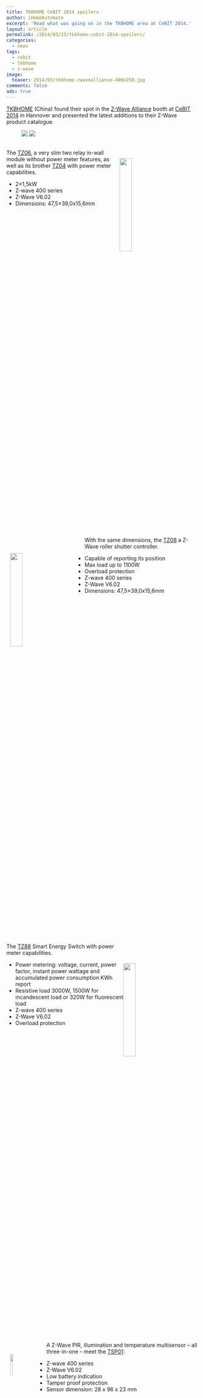 ```yaml
---
title: TKBHOME CeBIT 2014 spoilers
author: iHomeAutomate
excerpt: 'Read what was going on in the TKBHOME area at CeBIT 2014.'
layout: article
permalink: /2014/03/23/tkbhome-cebit-2014-spoilers/
categories:
  - news
tags:
  - cebit
  - tkbhome
  - z-wave
image:
  teaser: 2014/03/tkbhome-zwavealliance-400x250.jpg
comments: false
ads: true  
---
```


<a href="http://www.tkbhome.com/" target="_blank">TKBHOME</a> (China) found their spot in the <a title="Z-Wave Alliance" href="http://www.z-wavealliance.org/" target="_blank">Z-Wave Alliance</a> booth at <a title="Z-Wave Alliance" href="http://www.cebit.de/home" target="_blank">CeBIT 2014</a> in Hannover and presented the latest additions to their Z-Wave product catalogue.

<figure class="half">
  <img src="{{site.url}}/images/2014/03/tkbhome-cebit2014.jpg" />
  <img src="{{site.url}}/images/2014/03/tkbhome-cebit2014-2.jpg" />
</figure>

<div style="margin-bottom: 10px;clear: both;">
  <img style="float: right; padding: 40px 80px 0px 10px;height:25%;width:25%" alt="" src="{{site.url}}/images/2014/03/tkbhome-in-wall-module.jpg" /><br /> The <a href="http://www.tkbhome.com/?cn-p-d-254.html" target="_blank">TZ06</a>, a very slim two relay in-wall module without power meter features, as well as its brother <a href="http://www.tkbhome.com/?cn-p-d-253.html" target="_blank">TZ04</a> with power meter capabilities.</p> 
  
  <ul>
    <li>
      2&#215;1,5kW
    </li>
    <li>
      Z-wave 400 series
    </li>
    <li>
      Z-Wave V6.02
    </li>
    <li>
      Dimensions: 47,5&#215;39,0x15,6mm
    </li>
  </ul>
</div>

<div style="margin-bottom: 10px;clear: both;">
  <img style="float: left; padding: 60px 70px 30px 10px;height:25%;width:25%" alt="" src="{{site.url}}/images/2014/03/tkbhome-in-wall-module.jpg" /><br /> With the same dimensions, the <a href="http://www.tkbhome.com/?cn-p-d-255.html" target="_blank">TZ08</a> a Z-Wave roller shutter controller.</p> 
  
  <ul>
    <li>
      Capable of reporting its position
    </li>
    <li>
      Max load up to 1100W
    </li>
    <li>
      Overload protection
    </li>
    <li>
      Z-wave 400 series
    </li>
    <li>
      Z-Wave V6.02
    </li>
    <li>
      Dimensions: 47,5&#215;39,0x15,6mm
    </li>
  </ul>
</div>

<div style="margin-bottom: 10px;clear: both;">
  <img style="float: right; padding: 70px 70px 0px 0px;height:25%;width:25%" alt="" src="{{site.url}}/images/2014/03/tkbhome-plug-switch.jpg" /><br /> The <a href="http://www.tkbhome.com/?cn-p-d-259.html" target="_blank">TZ88</a> Smart Energy Switch with power meter capabilities.</p> 
  
  <ul>
    <li>
      Power metering: voltage, current, power factor, instant power wattage and accumulated power consumption KWh report
    </li>
    <li>
      Resistive load 3000W, 1500W for incandescent load or 320W for fluorescent load
    </li>
    <li>
      Z-wave 400 series
    </li>
    <li>
      Z-Wave V6.02
    </li>
    <li>
      Overload protection
    </li>
  </ul>
</div>

<div style="margin-bottom: 10px;clear: both;">
  <img style="float: left; padding: 50px 35px 10px 10px;height:12%;width:12%" alt="" src="{{site.url}}/images/2014/03/tkbhome-pir.jpg" /><br /> A Z-Wave PIR, illumination and temperature multisensor &#8211; all three-in-one &#8211; meet the <a href="http://www.tkbhome.com/?cn-p-d-258.html" target="_blank">TSP01</a>:</p> 
  
  <ul>
    <li>
      Z-wave 400 series
    </li>
    <li>
      Z-Wave V6.02
    </li>
    <li>
      Low battery indication
    </li>
    <li>
      Tamper proof protection
    </li>
    <li>
      Sensor dimension: 28 x 96 x 23 mm
    </li>
  </ul>
</div>

<div style="margin-bottom: 10px;clear: both;">
  <img style="float: right; padding: 62px 5px 0px 0px;height:12%;width:12%" alt="" src="{{site.url}}/images/2014/03/tkbhome-door-window.jpg" /><br /> A Z-Wave PIR, Door/window, illumination and temperature multisensor &#8211; all four-in-one : <a href="http://www.tkbhome.com/?cn-p-d-257.html" target="_blank">TSM02</a></p> 
  
  <ul>
    <li>
      Z-wave 400 series
    </li>
    <li>
      Z-Wave V6.02
    </li>
    <li>
      Low battery indication
    </li>
    <li>
      1500mA CR123A lithium battery should guarantee 2 year battery life
    </li>
    <li>
      Tamper proof protection
    </li>
    <li>
      Sensor dimensions: 28 x 96 x 23 mm
    </li>
    <li>
      Magnet dimensions: 10 x 50 x 12 mm
    </li>
    <li>
      Auto reports the open/close and battery status
    </li>
  </ul>
</div>

<div style="margin-bottom: 10px;clear: both;">
  <img style="float: left; padding: 90px 21px 10px 10px;height:12%;width:12%" alt="" src="{{site.url}}/images/2014/03/tkbhome-door-window.jpg" /><br /> A Z-Wave Door/window, illumination and temperature multisensor &#8211; all three-in-one : <a href="http://www.tkbhome.com/?cn-p-d-256.html" target="_blank">TSM01</a></p> 
  
  <ul>
    <li>
      Z-wave 400 series
    </li>
    <li>
      Z-Wave V6.02
    </li>
    <li>
      Low battery indication
    </li>
    <li>
      Tamper proof protection
    </li>
    <li>
      Sensor dimension: 28 x 96 x 23 mm
    </li>
    <li>
      Magnet dimensions: 10 x 50 x 12 mm
    </li>
    <li>
      Auto report the open/close status and battery status
    </li>
  </ul>
</div>

<div style="margin-bottom: 10px;clear: both;">
  Do these devices look familiar? Well, it has been confirmed that there is a partnership with <a href="/2014/03/23/philio-technology-2014/">Philio Technology</a> for (some of) the above devices. At least the <a href="http://www.tkbhome.com/?cn-p-d-254.html" target="_blank">TZ06</a>, <a href="http://www.tkbhome.com/?cn-p-d-253.html" target="_blank">TZ04</a> and <a href="http://www.tkbhome.com/?cn-p-d-255.html" target="_blank">TZ08</a> have their exact match in the <a href="http://www.philio-tech.com/product.htm" target="_blank">Philio Technology catalogue</a> .
</div>
